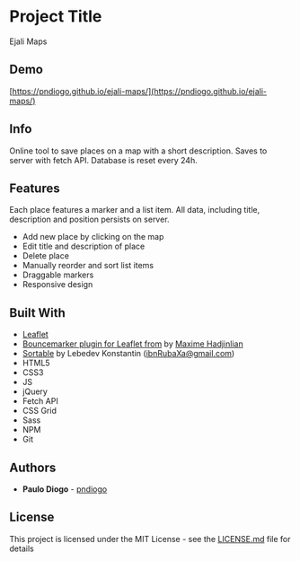 # Project Title

Ejali Maps

## Demo

[https://pndiogo.github.io/ejali-maps/](https://pndiogo.github.io/ejali-maps/)

## Info

Online tool to save places on a map with a short description. Saves to server with fetch API. Database is reset every 24h.

## Features

Each place features a marker and a list item. All data, including title, description and position persists on server.
* Add new place by clicking on the map
* Edit title and description of place
* Delete place
* Manually reorder and sort list items
* Draggable markers
* Responsive design

## Built With

* [Leaflet](http://www.leafletjs.com)
* [Bouncemarker plugin for Leaflet from](https://github.com/maximeh/leaflet.bouncemarker) by [Maxime Hadjinlian](https://github.com/maximeh)
* [Sortable](http://rubaxa.github.io/Sortable/) by Lebedev Konstantin (<ibnRubaXa@gmail.com>)
* HTML5
* CSS3
* JS
* jQuery
* Fetch API
* CSS Grid
* Sass
* NPM
* Git

## Authors

* **Paulo Diogo** - [pndiogo](https://github.com/pndiogo)

## License

This project is licensed under the MIT License - see the [LICENSE.md](LICENSE.md) file for details
